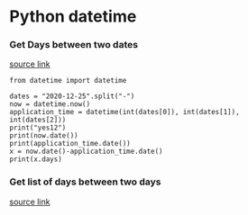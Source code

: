 # Python datetime

### Get Days between two dates

[source link](https://www.w3resource.com/python-exercises/python-basic-exercise-14.php)
    
    from datetime import datetime
    
    dates = "2020-12-25".split("-")
    now = datetime.now()
    application_time = datetime(int(dates[0]), int(dates[1]), int(dates[2]))
    print("yes12")
    print(now.date())
    print(application_time.date())
    x = now.date()-application_time.date()
    print(x.days)

### Get list of days between two days

[source link](https://stackoverflow.com/questions/7274267/print-all-day-dates-between-two-dates/7274316)
